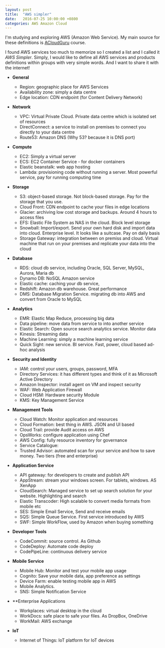 ```yaml
---
layout: post
title:  "AWS simpler"
date:   2016-07-25 10:00:00 +0800
categories: AWS Amazon Cloud
---
```


I'm studying and exploring AWS (Amazon Web Service). My main source for these definitions is [ACloudGuru](https://acloud.guru/) course.

I found AWS services too much to memorize so I created a list and I called it _AWS Simpler_. Simply, I would like to define all AWS services and products definitions within groups with very simple words.
And I want to share it with the internet!

* **General**
    * Region: geographic place for AWS Services
    * Availability zone: simply a data centre
    * Edge location: CDN endpoint (for Content Delivery Network)

* **Network**
    * VPC: Virtual Private Cloud. Private data centre which is isolated set of resources
    * DirectConnect: a service to install on premises to connect you directly to your data centre
    * Route53: Amazon DNS (Why 53? because it is DNS port)

* **Compute**
    * EC2: Simply a virtual server
    * ECS: EC2 Container Service - for docker containers
    * Elastic beanstalk: web app hosting
    * Lambda: provisioning code without running a server. Most powerful service, pay for running computing time

* **Storage**
    * S3: object-based storage. Not block-based storage. Pay for the storage that you use.
    * Cloud Front: CDN endpoint to cache your files in edge locations
    * Glacier: archiving low cost storage and backups. Around 4 hours to access files
    * EFS: Elastic File System as NAS in the cloud. Block level storage
    * Snowball: Import/export. Send your own hard disk and import data into cloud. Enterprise level. It looks like a suitcase. Pay on daily basis
    * Storage Gateway: integration between on premiss and cloud. Virtual machine that run on your premises and replicate your data into the cloud

* **Database**
    * RDS: cloud db service, including Oracle, SQL Server, MySQL, Aurora, Maria db
    * Dynamo DB: NoSQL Amazon service
    * Elastic cache: caching your db service, 
    * Redshift: Amazon db warehouse. Great performance
    * DMS: Database Migration Service. migrating db into AWS and convert from Oracle to MySQL

* **Analytics**
    * EMR: Elastic Map Reduce, processing big data
    * Data pipeline: move data from service to into another service
    * Elastic Search: Open source search analytics service. Monitor data
    * Kinesis: Streaming data
    * Machine Learning: simply a machine learning service
    * Quick Sight: new service. BI service. Fast, power, cloud based ad-hoc analysis

* **Security and Identity**
    * IAM: control your users, groups, password, MFA
    * Directory Services: it has different types and think of it as Microsoft Active Directory
    * Amazon Inspector: install agent on VM and inspect security
    * WAF: Web Application Firewall
    * Cloud HSM: Hardware security Module
    * KMS: Key Management Service

* **Management Tools**
    * Cloud Watch: Monitor application and resources
    * Cloud Formation: best thing in AWS. JSON and UI based
    * Cloud Trail: provide Audit access on AWS
    * OpsWorks: configure application using Chef
    * AWS Config: fully resource inventory for governance
    * Service Catalogue:
    * Trusted Advisor: automated scan for your service and how to save money. Two tiers (free and enterprise)

* **Application Service**
    * API gateway: for developers to create and publish API
    * AppStream: stream your windows screen. For tablets, windows. AS XenApp
    * CloudSearch: Managed service to set up search solution for your website. Highlighting and search
    * Elastic Transcoder: High scalable to convert media formats from mobile etc
    * SES: Simple Email Service, Send and receive emails
    * SQS: Simple Queue Service. First service introduced by AWS
    * SWF: Simple WorkFlow, used by Amazon when buying something

* **Developer Tools**
    * CodeCommit: source control. As Github
    * CodeDeploy: Automate code deploy 
    * CodePipeLine: continuous delivery service

* **Mobile Service**
    * Mobile Hub: Monitor and test your mobile app usage
    * Cognito: Save your mobile data, app preference as settings
    * Device Farm: enable testing mobile app in AWS
    * Mobile Analytics.
    * SNS: Simple Notification Service

* **Enterprise Applications
    * Workplaces: virtual desktop in the cloud
    * WorkDocs: safe place to safe your files. As DropBox, OneDrive 
    * WorkMail: AWS exchange

* **IoT**
    * Internet of Things: IoT platform for IoT devices
